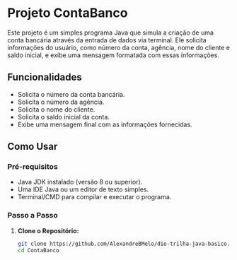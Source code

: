 # Projeto ContaBanco

Este projeto é um simples programa Java que simula a criação de uma conta bancária através da entrada de dados via terminal. Ele solicita informações do usuário, como número da conta, agência, nome do cliente e saldo inicial, e exibe uma mensagem formatada com essas informações.

## Funcionalidades

- Solicita o número da conta bancária.
- Solicita o número da agência.
- Solicita o nome do cliente.
- Solicita o saldo inicial da conta.
- Exibe uma mensagem final com as informações fornecidas.

## Como Usar

### Pré-requisitos

- Java JDK instalado (versão 8 ou superior).
- Uma IDE Java ou um editor de texto simples.
- Terminal/CMD para compilar e executar o programa.

### Passo a Passo

1. **Clone o Repositório:**

   ```bash
   git clone https://github.com/AlexandreBMelo/dio-trilha-java-basico.git
   cd ContaBanco

